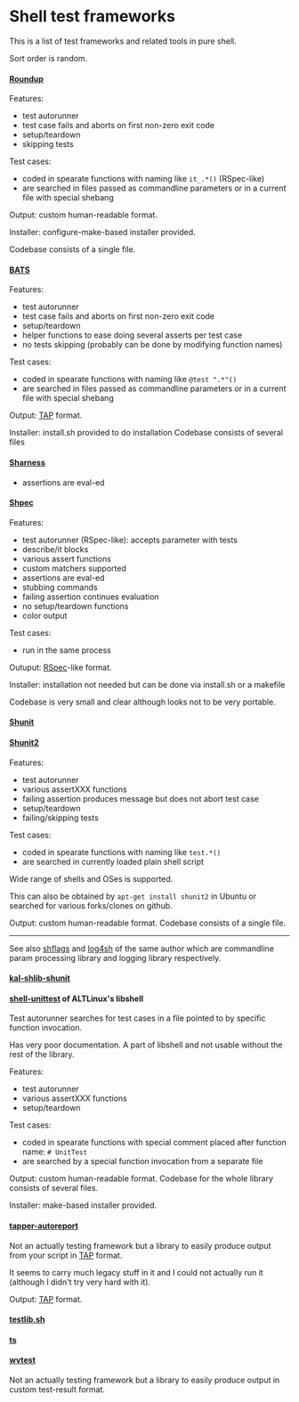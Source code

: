 Shell test frameworks
=====================

This is a list of test frameworks and related tools in pure shell.

Sort order is random.

#### [Roundup](http://github.com/bmizerany/roundup)

Features:
* test autorunner
* test case fails and aborts on first non-zero exit code
* setup/teardown
* skipping tests

Test cases:
* coded in spearate functions with naming like `it_.*()` (RSpec-like)
* are searched in files passed as commandline parameters or in a current file with special shebang

Output: custom human-readable format.

Installer: configure-make-based installer provided.

Codebase consists of a single file.

#### [BATS](http://github.com/sstephenson/bats)

Features:
* test autorunner
* test case fails and aborts on first non-zero exit code
* setup/teardown
* helper functions to ease doing several asserts per test case
* no tests skipping (probably can be done by modifying function names)

Test cases:
* coded in spearate functions with naming like `@test ".*"()`
* are searched in files passed as commandline parameters or in a current file with special shebang

Output: [TAP](http://en.wikipedia.org/wiki/Test_Anything_Protocol) format.

Installer: install.sh provided to do installation
Codebase consists of several files

#### [Sharness](http://github.com/mlafeldt/sharness)

* assertions are eval-ed

#### [Shpec](https://github.com/shpec/shpec)

Features:
* test autorunner (RSpec-like): accepts parameter with tests
* describe/it blocks
* various assert functions
* custom matchers supported
* assertions are eval-ed
* stubbing commands
* failing assertion continues evaluation
* no setup/teardown functions
* color output

Test cases:
* run in the same process

Outuput: [RSpec](http://en.wikipedia.org/wiki/RSpec)-like format.

Installer: installation not needed but can be done via install.sh or a makefile

Codebase is very small and clear although looks not to be very portable.

#### [Shunit](http://shunit.sourceforge.net/)

#### [Shunit2](https://code.google.com/p/shunit2)

Features:
* test autorunner
* various assertXXX functions
* failing assertion produces message but does not abort test case
* setup/teardown
* failing/skipping tests

Test cases:
* coded in spearate functions with naming like `test.*()`
* are searched in currently loaded plain shell script

Wide range of shells and OSes is supported.

This can also be obtained by `apt-get install shunit2` in Ubuntu or searched for various forks/clones on github.

Output: custom human-readable format.
Codebase consists of a single file.

---
See also [shflags](http://code.google.com/p/shflags/) and [log4sh](https://sites.google.com/a/forestent.com/projects/log4sh)
of the same author which are commandline param processing library and logging library respectively.

#### [kal-shlib-shunit](https://github.com/vaab/kal-shlib-shunit)

#### [shell-unittest](http://git.altlinux.org/gears/l/libshell.git?f=libshell/shell-unittest;a=blob) of ALTLinux's libshell

Test autorunner searches for test cases in a file pointed to by specific function invocation.

Has very poor documentation.
A part of libshell and not usable without the rest of the library.

Features:
* test autorunner
* various assertXXX functions
* setup/teardown

Test cases:
* coded in spearate functions with special comment placed after function name: `# UnitTest`
* are searched by a special function invocation from a separate file

Output: custom human-readable format.
Codebase for the whole library consists of several files.

Installer: make-based installer provided.

#### [tapper-autoreport](https://github.com/tapper/Tapper-autoreport) 

Not an actually testing framework but a library to easily produce output from your script in [TAP](http://en.wikipedia.org/wiki/Test_Anything_Protocol) format.

It seems to carry much legacy stuff in it and I could not actually run it (although I didn't try very hard with it).

Output: [TAP](http://en.wikipedia.org/wiki/Test_Anything_Protocol) format.

#### [testlib.sh](https://gist.github.com/3877539)

#### [ts](https://github.com/thinkerbot/ts)

#### [wvtest](https://github.com/apenwarr/wvtest)

Not an actually testing framework but a library to easily produce output in custom test-result format.
